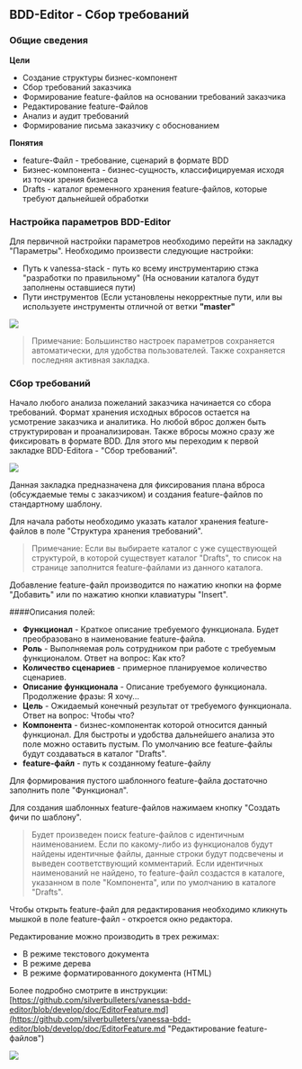 ## BDD-Editor - Сбор требований

### Общие сведения

**Цели**

  * Создание структуры бизнес-компонент
  * Сбор требований заказчика
  * Формирование feature-файлов на основании требований заказчика
  * Редактирование feature-Файлов
  * Анализ и аудит требований
  * Формирование письма заказчику с обоснованием
  
**Понятия**
 
  * feature-Файл - требование, сценарий в формате BDD
  * Бизнес-компонента - бизнес-сущность, классифицируемая исходя из точки зрения бизнеса
  * Drafts - каталог временного хранения feature-файлов, которые требуют дальнейшей обработки

### Настройка параметров BDD-Editor

Для первичной настройки параметров необходимо перейти на закладку "Параметры".
Необходимо произвести следующие настройки:

  * Путь к vanessa-stack - путь ко всему инструментарию стэка "разработки по правильному" (На основании каталога будут заполнены оставшиеся пути)
  * Пути инструментов (Если установлены некорректные пути, или вы используете инструменты отличной от ветки **"master"**

![](https://github.com/silverbulleters/vanessa-bdd-editor/blob/develop/doc/Images/%D0%9F%D0%B0%D1%80%D0%B0%D0%BC%D0%B5%D1%82%D1%80%D1%8B.png) 
  
> Примечание: Большинство настроек параметров сохраняется автоматически, для удобства пользователей. Также сохраняется последняя активная закладка.  

### Сбор требований

Начало любого анализа пожеланий заказчика начинается со сбора требований.
Формат хранения исходных вбросов остается на усмотрение заказчика и аналитика. Но любой вброс должен быть структурирован и проанализирован. Также вбросы можно сразу же фиксировать в формате BDD.
Для этого мы переходим к первой закладке BDD-Editora - "Сбор требований".

![](https://github.com/silverbulleters/vanessa-bdd-editor/blob/develop/doc/Images/%D0%A1%D0%B1%D0%BE%D1%80%D0%A2%D1%80%D0%B5%D0%B1%D0%BE%D0%B2%D0%B0%D0%BD%D0%B8%D0%B91.png)
     
Данная закладка предназначена для фиксирования плана вброса (обсуждаемые темы с заказчиком) и создания feature-файлов по стандартному шаблону.

Для начала работы необходимо указать каталог хранения feature-файлов в поле "Структура хранения требований".

> Примечание: Если вы выбираете каталог с уже существующей структурой, в которой существует каталог "Drafts", то список на странице заполнится feature-файлами из данного каталога. 

Добавление feature-файл производится по нажатию кнопки на форме "Добавить" или по нажатию кнопки клавиатуры "Insert".

####Описания полей:

  * **Функционал** - Краткое описание требуемого функционала. Будет преобразовано в наименование feature-файла.
  * **Роль** - Выполняемая роль сотрудником при работе с требуемым функционалом. Ответ на вопрос: Как кто?
  * **Количество сценариев** - примерное планируемое количество сценариев. 
  * **Описание функционала** - Описание требуемого функционала. Продолжение фразы: Я хочу...
  * **Цель** - Ожидаемый конечный результат от требуемого функционала. Ответ на вопрос: Чтобы что?
  * **Компонента** - бизнес-компонентак которой относится данный функционал. Для быстроты и удобства дальнейшего анализа это поле можно оставить пустым. По умолчанию все feature-файлы будут создаваться в каталог "Drafts".  
  * **feature-файл** - путь к созданному feature-файлу

Для формирования пустого шаблонного feature-файла достаточно заполнить поле "Функционал".

Для создания шаблонных feature-файлов нажимаем кнопку "Создать фичи по шаблону".

> Будет произведен поиск feature-файлов с идентичным наименованием. Если по какому-либо из функционалов будут найдены идентичные файлы, данные строки будут подсвечены и выведен соответствующий комментарий.
> Если идентичных наименований не найдено, то feature-файл создастся в каталоге, указанном в поле "Компонента", или по умолчанию в каталоге "Drafts".

Чтобы открыть feature-файл для редактирования необходимо кликнуть мышкой в поле feature-файл - откроется окно редактора.

Редактирование можно производить в трех режимах:

  * В режиме текстового документа
  * В режиме дерева
  * В режиме форматированного документа (HTML)

Более подробно смотрите в инструкции: [https://github.com/silverbulleters/vanessa-bdd-editor/blob/develop/doc/EditorFeature.md](https://github.com/silverbulleters/vanessa-bdd-editor/blob/develop/doc/EditorFeature.md "Редактирование feature-файлов")

![](https://github.com/silverbulleters/vanessa-bdd-editor/blob/develop/doc/Images/%D0%A0%D0%B5%D0%B4%D0%B0%D0%BA%D1%82%D0%BE%D1%80.png)